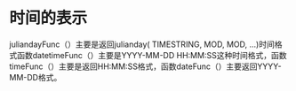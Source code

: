 # 时间的表示
juliandayFunc（）主要是返回julianday( TIMESTRING, MOD, MOD, ...)时间格式函数datetimeFunc（）主要是YYYY-MM-DD HH:MM:SS这种时间格式，函数timeFunc（）主要是返回HH:MM:SS格式，函数dateFunc（）主要返回YYYY-MM-DD格式。
